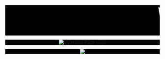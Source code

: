 <div style = "font-family : courier new; font-size : 36; height : 100px; background : black;">
	<marquee>
		<font size = "24" color = "white"> 
			Welcome  To <mark>Ariful Islam Shanto</mark>'s Web Page Repository
		</font>
	</marquee>
</div>

<p align = "center" style = "background : black;">
	<image src = "https://shanto-swe029.github.io/MyGithubPhotos/homepagelogo.png" alt = "My Home Page Logo">
</p>



<p align = "center" style = "background : black;">
	<image src = "https://shanto-swe029.github.io/shanto.jpg">
</p>
